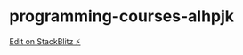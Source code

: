 # programming-courses-alhpjk

[Edit on StackBlitz ⚡️](https://stackblitz.com/edit/programming-courses-alhpjk)
